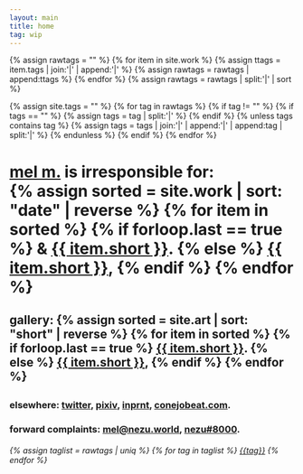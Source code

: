 ```yaml
---
layout: main
title: home
tag: wip
---
```


{% assign rawtags = "" %}
{% for item in site.work %}
  {% assign ttags = item.tags | join:'|' | append:'|' %}
  {% assign rawtags = rawtags | append:ttags %}
{% endfor %}
{% assign rawtags = rawtags | split:'|' | sort %}

{% assign site.tags = "" %}
{% for tag in rawtags %}
  {% if tag != "" %}
    {% if tags == "" %}
      {% assign tags = tag | split:'|' %}
    {% endif %}
    {% unless tags contains tag %}
      {% assign tags = tags | join:'|' | append:'|' | append:tag | split:'|' %}
    {% endunless %}
  {% endif %}
{% endfor %}

<div>
  <!-- <h5>Work</h5>
  <ul>
    {% assign sorted = site.work | sort: "date" | reverse %}
    {% for item in sorted %}
      <li>
        <a href="{{ item.url }}">{{ item.title }}</a>
      </li>
    {% endfor %}
  </ul> -->
  <!-- <p>cutest fake dj & mangaka ever, first robot girl to pass the turing test (chibi world records)</p> -->
  <!-- <p><a href="{{ site.baseurl }}/about.html" class="clean">mel m.</a>, wholly or partially irresponsible for:</p> -->
  <div style="margin-bottom: 2em">
    <h1>
      <a class="clean underline" href="/about.html">mel m.</a> is irresponsible for: <br>
      {% assign sorted = site.work | sort: "date" | reverse %}
      {% for item in sorted %}
          {% if forloop.last == true %}
            & <a class="clean underline" href="{{ item.url }}">{{ item.short }}</a>.
          {% else %}
            <a class="clean underline" href="{{ item.url }}">{{ item.short }}</a>,
          {% endif %}
      {% endfor %}
    </h1>
    <!-- <h3>*partially or wholly</h3> -->
  </div>

  <div style="margin-bottom: 2em">
    <h2>
      gallery:
      {% assign sorted = site.art | sort: "short" | reverse %}
      {% for item in sorted %}
          {% if forloop.last == true %}
            <a class="clean underline" href="{{ item.url }}">{{ item.short }}</a>.
          {% else %}
            <a class="clean underline" href="{{ item.url }}">{{ item.short }}</a>,
          {% endif %}
      {% endfor %}
    </h2>
    <!-- <h3>*partially or wholly</h3> -->
  </div>

  <div>
    <h3>
      elsewhere: <a target="_blank" class="clean" href="http://twitter.com/ncb0_">twitter</a>, <a target="_blank" class="clean" href="https://www.pixiv.net/en/users/63526507">pixiv</a>, <a target="_blank" class="clean" href="https://www.inprnt.com/profile/nezu/">inprnt</a>, <a target="_blank" class="clean" href="http://conejobeat.com">conejobeat.com</a>.
    </h3>
  </div>

  <div>
    <h3>forward complaints: <a class="clean" href="mailto:mel@nezu.world">mel@nezu.world</a>, <a class="clean" href="http://discord.com/users/272803229274996737">nezu#8000</a>.</h3>
    <!-- <ul class="links">
      <li><a class="external2" href="mailto:mel@ncb0.work">mel@ncb0.work</a> </li>
      <li><a class="external2" href="http://discord.com/users/272803229274996737">nezu#8000</a> </li>
    </ul> -->
  </div>

  <!-- <h5>Tags</h5> -->
  <div id="alltags">
    <h6>
      {% assign taglist = rawtags | uniq %}
      {% for tag in taglist %}
        <a class="tag" href="{{ site.baseurl }}/tag/{{ tag }}.html">{{tag}}</a>
      {% endfor %}
    </h6>
  </div>
</div>
